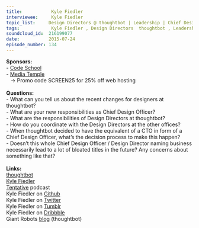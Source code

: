 ```yaml
--- 
title:           Kyle Fiedler 
interviewee:     Kyle Fiedler 
topic_list:     Design Directors @ thoughtbot | Leadership | Chief Design Officer responsibilities | Fulfilled & happy | Flat hierarchy | Coordinating Design Directors | Titles | Feedback
tags:            Kyle Fiedler , Design Directors  thoughtbot , Leadership , Chief Design Officer responsibilities , Fulfilled  happy , Flat hierarchy , Coordinating Design Directors , Titles , Feedback
soundcloud_id:  216199077
date:           2015-07-24
episode_number: 134
---
```


<p class="show_notes_display"><b>Sponsors:<br></b>- <a rel="nofollow" target="_blank" href="https://www.codeschool.com/betweenscreens">Code School</a><b><br></b>- <a rel="nofollow" target="_blank" href="http://mediatemple.net/?utm_source=BetweenScreens&amp;utm_medium=podcast&amp;utm_campaign=SCREEN25">Media Temple</a><b><br></b>   -&gt; Promo code SCREEN25 for 25% off web hosting<br><b><br>Questions:</b><br>- What can you tell us about the recent changes for designers at thoughtbot?<br>- What are your new responsibilities as Chief Design Officer?<br>- What are the responsibilities of Design Directors at thoughtbot?<br>- How do you coordinate with the Design Directors at the other offices?<br>- When thoughtbot decided to have the equivalent of a CTO in form of a Chief Design Officer, what’s the decision process to make this happen?<br>- Doesn’t this whole Chief Design Officer / Design Director naming business necessarily lead to a lot of bloated titles in the future? Any concerns about something like that?<br><br><b>Links:</b><br><a rel="nofollow" target="_blank" href="https://thoughtbot.com/">thoughtbot</a><br><a rel="nofollow" target="_blank" href="http://kylefiedler.com/">Kyle Fiedler</a><br><a rel="nofollow" target="_blank" href="http://tentative.fm/">Tentative</a> podcast<br>Kyle Fiedler on <a rel="nofollow" target="_blank" href="https://github.com/kylefiedler">Github</a><br>Kyle Fiedler on <a rel="nofollow" target="_blank" href="https://twitter.com/kylefiedler">Twitter</a><br>Kyle Fiedler on <a rel="nofollow" target="_blank" href="http://ephemera.kylefiedler.com/">Tumblr</a><br>Kyle Fiedler on <a rel="nofollow" target="_blank" href="https://dribbble.com/kylefiedler">Dribbble</a><br>Giant Robots <a rel="nofollow" target="_blank" href="https://robots.thoughtbot.com/">blog</a> (thoughtbot)<br></p>
